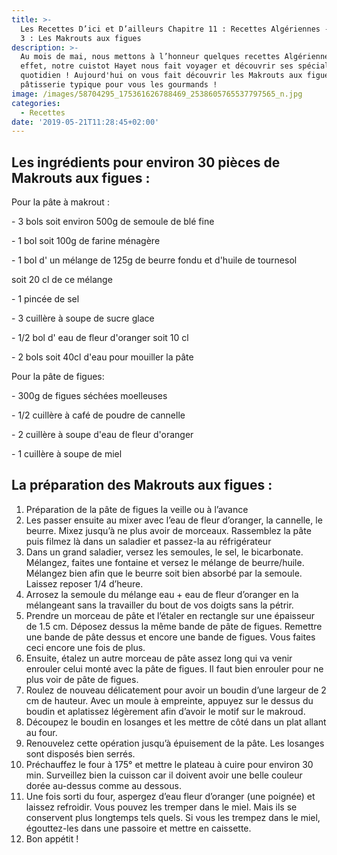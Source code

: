 ```yaml
---
title: >-
  Les Recettes D’ici et D’ailleurs Chapitre 11 : Recettes Algériennes -  Épisode
  3 : Les Makrouts aux figues
description: >-
  Au mois de mai, nous mettons à l’honneur quelques recettes Algériennes !  En
  effet, notre cuistot Hayet nous fait voyager et découvrir ses spécialités au
  quotidien ! Aujourd'hui on vous fait découvrir les Makrouts aux figues, une
  pâtisserie typique pour vous les gourmands ! 
image: /images/58704295_175361626788469_2538605765537797565_n.jpg
categories:
  - Recettes
date: '2019-05-21T11:28:45+02:00'
---
```

## Les ingrédients pour environ 30 pièces de Makrouts aux figues :

Pour la pâte à makrout :

\- 3 bols soit environ 500g de semoule de blé fine

\- 1 bol soit 100g de farine ménagère 

\- 1 bol d' un mélange de 125g de beurre fondu et d'huile de tournesol

soit 20 cl de ce mélange 

\- 1 pincée de sel

\- 3 cuillère à soupe de sucre glace 

\- 1/2 bol d' eau de fleur d'oranger soit 10 cl

\- 2 bols soit 40cl d'eau pour mouiller la pâte

Pour la pâte de figues:

\- 300g de figues séchées moelleuses

\- 1/2 cuillère à café de poudre de cannelle

\- 2 cuillère à soupe d'eau de fleur d'oranger 

\- 1 cuillère à soupe de miel



## La préparation des Makrouts aux figues :

1. Préparation de la pâte de figues la veille ou à l’avance
2. Les passer ensuite au mixer avec l’eau de fleur d’oranger, la cannelle, le beurre. Mixez jusqu’à ne plus avoir de morceaux. Rassemblez la pâte puis filmez là dans un saladier et passez-la au réfrigérateur
3. Dans un grand saladier, versez les semoules, le sel, le bicarbonate. Mélangez, faites une fontaine et versez le mélange de beurre/huile. Mélangez bien afin que le beurre soit bien absorbé par la semoule. Laissez reposer 1/4 d’heure. 
4. Arrosez la semoule du mélange eau + eau de fleur d’oranger en la mélangeant sans la travailler du bout de vos doigts sans la pétrir.
5. Prendre un morceau de pâte et l’étaler en rectangle sur une épaisseur de 1.5 cm. Déposez dessus la même bande de pâte de figues. Remettre une bande de pâte dessus et encore une bande de figues. Vous faites ceci encore une fois de plus.
6. Ensuite, étalez un autre morceau de pâte assez long qui va venir enrouler celui monté avec la pâte de figues. Il faut bien enrouler pour ne plus voir de pâte de figues.
7. Roulez de nouveau délicatement pour avoir un boudin d’une largeur de 2 cm de hauteur. Avec un moule à empreinte, appuyez sur le dessus du boudin et aplatissez légèrement afin d’avoir le motif sur le makroud. 
8. Découpez le boudin en losanges et les mettre de côté dans un plat allant au four.
9. Renouvelez cette opération jusqu’à épuisement de la pâte. Les losanges sont disposés bien serrés.
10. Préchauffez le four à 175° et mettre le plateau à cuire pour environ 30 min. Surveillez bien la cuisson car il doivent avoir une belle couleur dorée au-dessus comme au dessous.
11. Une fois sorti du four, aspergez d’eau fleur d’oranger (une poignée) et laissez refroidir. Vous pouvez les tremper dans le miel. Mais ils se conservent plus longtemps tels quels. Si vous les trempez dans le miel, égouttez-les dans une passoire et mettre en caissette.
12. Bon appétit !

